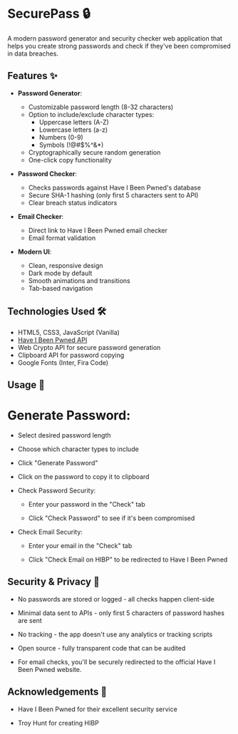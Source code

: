 # SecurePass 🔒

A modern password generator and security checker web application that helps you create strong passwords and check if they've been compromised in data breaches.


## Features ✨

- **Password Generator**:
  - Customizable password length (8-32 characters)
  - Option to include/exclude character types:
    - Uppercase letters (A-Z)
    - Lowercase letters (a-z)
    - Numbers (0-9)
    - Symbols (!@#$%^&*)
  - Cryptographically secure random generation
  - One-click copy functionality

- **Password Checker**:
  - Checks passwords against Have I Been Pwned's database
  - Secure SHA-1 hashing (only first 5 characters sent to API)
  - Clear breach status indicators

- **Email Checker**:
  - Direct link to Have I Been Pwned email checker
  - Email format validation

- **Modern UI**:
  - Clean, responsive design
  - Dark mode by default
  - Smooth animations and transitions
  - Tab-based navigation

## Technologies Used 🛠️

- HTML5, CSS3, JavaScript (Vanilla)
- [Have I Been Pwned API](https://haveibeenpwned.com/API/v3)
- Web Crypto API for secure password generation
- Clipboard API for password copying
- Google Fonts (Inter, Fira Code)

## Usage 🚀
 # Generate Password:

   * Select desired password length

   * Choose which character types to include

   * Click "Generate Password"

   * Click on the password to copy it to clipboard

 - Check Password Security:

   * Enter your password in the "Check" tab

   * Click "Check Password" to see if it's been compromised

 - Check Email Security:

   * Enter your email in the "Check" tab

   * Click "Check Email on HIBP" to be redirected to Have I Been Pwned

## Security & Privacy 🔐
   * No passwords are stored or logged - all checks happen client-side

   * Minimal data sent to APIs - only first 5 characters of password hashes are sent

   * No tracking - the app doesn't use any analytics or tracking scripts

   * Open source - fully transparent code that can be audited

   * For email checks, you'll be securely redirected to the official Have I Been Pwned website.




## Acknowledgements 🙏
 - Have I Been Pwned for their excellent security service

 - Troy Hunt for creating HIBP
